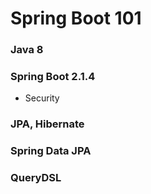 # Spring Boot 101

### Java 8

### Spring Boot 2.1.4

-  Security

### JPA, Hibernate

### Spring Data JPA

### QueryDSL
